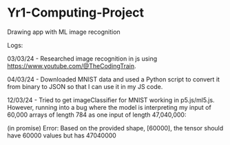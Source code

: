 # Yr1-Computing-Project
Drawing app with ML image recognition 


Logs:

03/03/24 - Researched image recognition in js using https://www.youtube.com/@TheCodingTrain.

04/03/24 - Downloaded MNIST data and used a Python script to convert it from binary to JSON so that I can use it in my JS code.

12/03/24 - Tried to get imageClassifier for MNIST working in p5.js/ml5.js. However, running into a bug where the model is interpreting my input of 60,000 arrays of length 784 as one input of length 47,040,000:

(in promise) Error: Based on the provided shape, [60000], the tensor should have 60000 values but has 47040000

